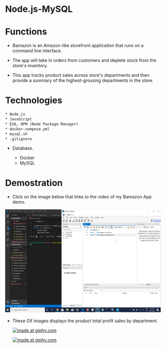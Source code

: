 # Node.js-MySQL

# Functions

- Bamazon is an Amazon-like storefront application that runs on a command line interface.

- The app will take in orders from customers and deplete stock from the store's inventory.

- This app tracks product sales across store's departments and then provide a summary of the highest-grossing departments in the store.

# Technologies

    * Node.js
    * JavaScript
    * ES6, NPM (Node Package Manager)
    * docker-compose.yml
    * mysql.sh
    * .gitignore

- Database. 

    * Docker
    * MySQL 

# Demostration

- Click on the image below that links to the video of my Bamazon App demo.

<a href="https://youtu.be/zkEF8Z8OAK0"><img src="images/nodejs&mysql02.png" ></a>

- These Gif images displays the product total profit sales by department.

    <a href="https://giphy.com/gif/3facxx"><img src="https://media.giphy.com/media/VG2EkqVdCZ0hpTU1KV/giphy.gif" title="made at giphy.com"/></a>

    <a href="https://giphy.com/gif/3facxx"><img src="https://media.giphy.com/media/VdWosnetAHl5cjeHP3/giphy.gif" title="made at giphy.com"/></a>
